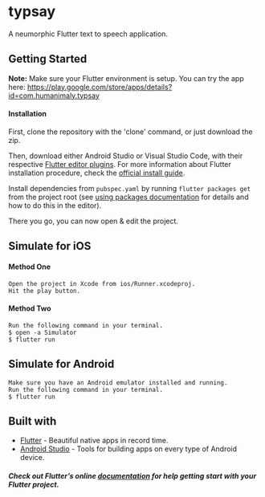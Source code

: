 # typsay

A neumorphic Flutter text to speech application.

## Getting Started
**Note:** Make sure your Flutter environment is setup.
You can try the app here: https://play.google.com/store/apps/details?id=com.humanimaly.typsay

#### Installation

First, clone the repository with the 'clone' command, or just download the zip.

Then, download either Android Studio or Visual Studio Code, with their respective [Flutter editor plugins](https://flutter.io/get-started/editor/). For more information about Flutter installation procedure, check the [official install guide](https://flutter.io/get-started/install/).

Install dependencies from `pubspec.yaml` by running `flutter packages get` from the project root (see [using packages documentation](https://flutter.io/using-packages/#adding-a-package-dependency-to-an-app) for details and how to do this in the editor).

There you go, you can now open & edit the project.

## Simulate for iOS
#### Method One

    Open the project in Xcode from ios/Runner.xcodeproj.
    Hit the play button.

#### Method Two

    Run the following command in your terminal.
    $ open -a Simulator
    $ flutter run

## Simulate for Android

    Make sure you have an Android emulator installed and running.
    Run the following command in your terminal.
    $ flutter run

## Built with
* [Flutter](https://flutter.dev/) - Beautiful native apps in record time.
* [Android Studio](https://developer.android.com/studio/index.html/) - Tools for building apps on every type of Android device.

##### Check out Flutter’s online [documentation](http://flutter.io/) for help getting start with your Flutter project.

